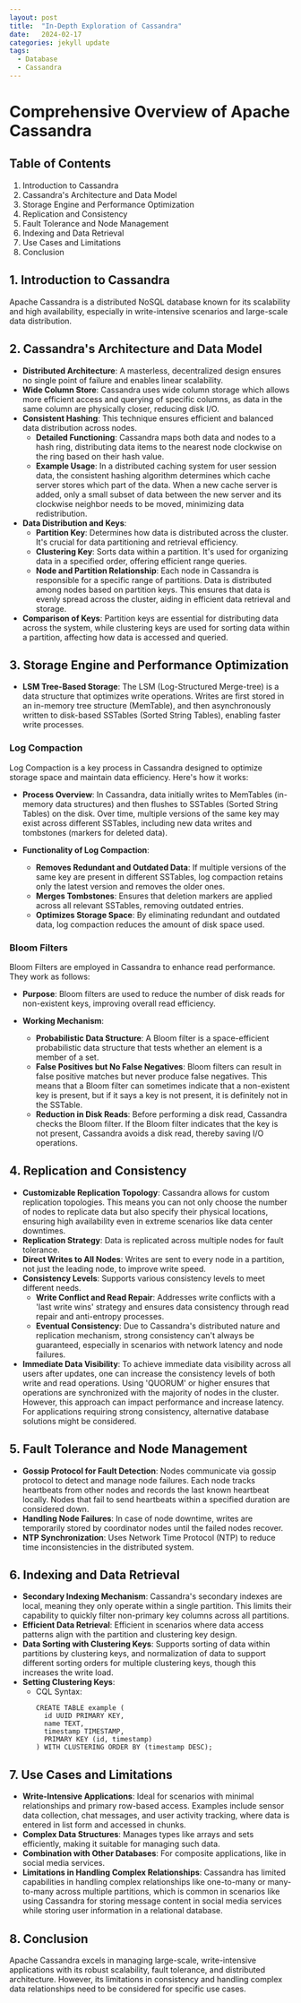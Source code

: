 ```yaml
---
layout: post
title:  "In-Depth Exploration of Cassandra"
date:   2024-02-17
categories: jekyll update
tags: 
  - Database
  - Cassandra
---
```


# Comprehensive Overview of Apache Cassandra

## Table of Contents

1. Introduction to Cassandra
2. Cassandra's Architecture and Data Model
3. Storage Engine and Performance Optimization
4. Replication and Consistency
5. Fault Tolerance and Node Management
6. Indexing and Data Retrieval
7. Use Cases and Limitations
8. Conclusion

## 1. Introduction to Cassandra

Apache Cassandra is a distributed NoSQL database known for its scalability and high availability, especially in write-intensive scenarios and large-scale data distribution.

## 2. Cassandra's Architecture and Data Model

- **Distributed Architecture**: A masterless, decentralized design ensures no single point of failure and enables linear scalability.
- **Wide Column Store**: Cassandra uses wide column storage which allows more efficient access and querying of specific columns, as data in the same column are physically closer, reducing disk I/O.
- **Consistent Hashing**: This technique ensures efficient and balanced data distribution across nodes.
  - **Detailed Functioning**: Cassandra maps both data and nodes to a hash ring, distributing data items to the nearest node clockwise on the ring based on their hash value.
  - **Example Usage**: In a distributed caching system for user session data, the consistent hashing algorithm determines which cache server stores which part of the data. When a new cache server is added, only a small subset of data between the new server and its clockwise neighbor needs to be moved, minimizing data redistribution.
- **Data Distribution and Keys**: 
  - **Partition Key**: Determines how data is distributed across the cluster. It's crucial for data partitioning and retrieval efficiency.
  - **Clustering Key**: Sorts data within a partition. It's used for organizing data in a specified order, offering efficient range queries.
  - **Node and Partition Relationship**: Each node in Cassandra is responsible for a specific range of partitions. Data is distributed among nodes based on partition keys. This ensures that data is evenly spread across the cluster, aiding in efficient data retrieval and storage.
- **Comparison of Keys**: Partition keys are essential for distributing data across the system, while clustering keys are used for sorting data within a partition, affecting how data is accessed and queried.

## 3. Storage Engine and Performance Optimization

- **LSM Tree-Based Storage**: The LSM (Log-Structured Merge-tree) is a data structure that optimizes write operations. Writes are first stored in an in-memory tree structure (MemTable), and then asynchronously written to disk-based SSTables (Sorted String Tables), enabling faster write processes.

### Log Compaction
Log Compaction is a key process in Cassandra designed to optimize storage space and maintain data efficiency. Here's how it works:

- **Process Overview**: In Cassandra, data initially writes to MemTables (in-memory data structures) and then flushes to SSTables (Sorted String Tables) on the disk. Over time, multiple versions of the same key may exist across different SSTables, including new data writes and tombstones (markers for deleted data).

- **Functionality of Log Compaction**: 
  - **Removes Redundant and Outdated Data**: If multiple versions of the same key are present in different SSTables, log compaction retains only the latest version and removes the older ones.
  - **Merges Tombstones**: Ensures that deletion markers are applied across all relevant SSTables, removing outdated entries.
  - **Optimizes Storage Space**: By eliminating redundant and outdated data, log compaction reduces the amount of disk space used.

### Bloom Filters
Bloom Filters are employed in Cassandra to enhance read performance. They work as follows:

- **Purpose**: Bloom filters are used to reduce the number of disk reads for non-existent keys, improving overall read efficiency.

- **Working Mechanism**: 
  - **Probabilistic Data Structure**: A Bloom filter is a space-efficient probabilistic data structure that tests whether an element is a member of a set.
  - **False Positives but No False Negatives**: Bloom filters can result in false positive matches but never produce false negatives. This means that a Bloom filter can sometimes indicate that a non-existent key is present, but if it says a key is not present, it is definitely not in the SSTable.
  - **Reduction in Disk Reads**: Before performing a disk read, Cassandra checks the Bloom filter. If the Bloom filter indicates that the key is not present, Cassandra avoids a disk read, thereby saving I/O operations.

## 4. Replication and Consistency

- **Customizable Replication Topology**: Cassandra allows for custom replication topologies. This means you can not only choose the number of nodes to replicate data but also specify their physical locations, ensuring high availability even in extreme scenarios like data center downtimes.
- **Replication Strategy**: Data is replicated across multiple nodes for fault tolerance.
- **Direct Writes to All Nodes**: Writes are sent to every node in a partition, not just the leading node, to improve write speed.
- **Consistency Levels**: Supports various consistency levels to meet different needs.
  - **Write Conflict and Read Repair**: Addresses write conflicts with a 'last write wins' strategy and ensures data consistency through read repair and anti-entropy processes.
  - **Eventual Consistency**: Due to Cassandra's distributed nature and replication mechanism, strong consistency can't always be guaranteed, especially in scenarios with network latency and node failures.
- **Immediate Data Visibility**: To achieve immediate data visibility across all users after updates, one can increase the consistency levels of both write and read operations. Using 'QUORUM' or higher ensures that operations are synchronized with the majority of nodes in the cluster. However, this approach can impact performance and increase latency. For applications requiring strong consistency, alternative database solutions might be considered.

## 5. Fault Tolerance and Node Management

- **Gossip Protocol for Fault Detection**: Nodes communicate via gossip protocol to detect and manage node failures. Each node tracks heartbeats from other nodes and records the last known heartbeat locally. Nodes that fail to send heartbeats within a specified duration are considered down.
- **Handling Node Failures**: In case of node downtime, writes are temporarily stored by coordinator nodes until the failed nodes recover.
- **NTP Synchronization**: Uses Network Time Protocol (NTP) to reduce time inconsistencies in the distributed system.

## 6. Indexing and Data Retrieval

- **Secondary Indexing Mechanism**: Cassandra's secondary indexes are local, meaning they only operate within a single partition. This limits their capability to quickly filter non-primary key columns across all partitions.
- **Efficient Data Retrieval**: Efficient in scenarios where data access patterns align with the partition and clustering key design. 
- **Data Sorting with Clustering Keys**: Supports sorting of data within partitions by clustering keys, and normalization of data to support different sorting orders for multiple clustering keys, though this increases the write load.
- **Setting Clustering Keys**: 
  - CQL Syntax: 
    ```
    CREATE TABLE example (
      id UUID PRIMARY KEY,
      name TEXT,
      timestamp TIMESTAMP,
      PRIMARY KEY (id, timestamp)
    ) WITH CLUSTERING ORDER BY (timestamp DESC);
    ```

## 7. Use Cases and Limitations

- **Write-Intensive Applications**: Ideal for scenarios with minimal relationships and primary row-based access. Examples include sensor data collection, chat messages, and user activity tracking, where data is entered in list form and accessed in chunks.
- **Complex Data Structures**: Manages types like arrays and sets efficiently, making it suitable for managing such data.
- **Combination with Other Databases**: For composite applications, like in social media services.
- **Limitations in Handling Complex Relationships**: Cassandra has limited capabilities in handling complex relationships like one-to-many or many-to-many across multiple partitions, which is common in scenarios like using Cassandra for storing message content in social media services while storing user information in a relational database.

## 8. Conclusion

Apache Cassandra excels in managing large-scale, write-intensive applications with its robust scalability, fault tolerance, and distributed architecture. However, its limitations in consistency and handling complex data relationships need to be considered for specific use cases.
